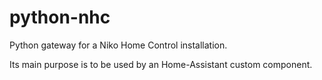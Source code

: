 # python-nhc
Python gateway for a Niko Home Control installation.

Its main purpose is to be used by an Home-Assistant custom component.
